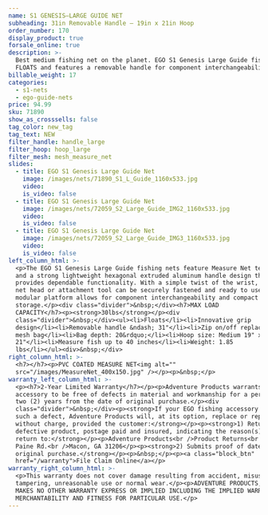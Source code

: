 ```yaml
---
name: S1 GENESIS—LARGE GUIDE NET
subheading: 31in Removable Handle — 19in x 21in Hoop
order_number: 170
display_product: true
forsale_online: true
description: >-
  Best medium fishing net on the planet. EGO S1 Genesis Large Guide fishing net
  FLOATS and features a removable handle for component interchangeability.
billable_weight: 17
categories:
  - s1-nets
  - ego-guide-nets
price: 94.99
sku: 71890
show_as_crosssells: false
tag_color: new_tag
tag_text: NEW
filter_handle: handle_large
filter_hoop: hoop_large
filter_mesh: mesh_measure_net
slides:
  - title: EGO S1 Genesis Large Guide Net
    image: /images/nets/71890_S1_L_Guide_1160x533.jpg
    video:
    is_video: false
  - title: EGO S1 Genesis Large Guide Net
    image: /images/nets/72059_S2_Large_Guide_IMG2_1160x533.jpg
    video:
    is_video: false
  - title: EGO S1 Genesis Large Guide Net
    image: /images/nets/72059_S2_Large_Guide_IMG3_1160x533.jpg
    video:
    is_video: false
left_column_html: >-
  <p>The EGO S1 Genesis Large Guide fishing nets feature Measure Net technology
  and a strong lightweight hexagonal extruded aluminum handle design that
  provides dependable functionality. With a simple twist of the wrist, any EGO
  net head or attachment tool can be securely fastened and ready to use. The
  modular platform allows for component interchangeability and compact
  storage.</p><div class="divider">&nbsp;</div><h7>MAX LOAD
  CAPACITY</h7><p><strong>30lbs</strong></p><div
  class="divider">&nbsp;</div><ul><li>Floats</li><li>Innovative grip
  design</li><li>Removable handle &ndash; 31"</li><li>Zip on/off replaceable
  mesh bag</li><li>Bag depth: 20&rdquo;</li><li>Hoop size: Medium 19" x
  21"</li><li>Measure fish up to 40 inches</li><li>Weight: 1.85
  lbs</li></ul><div>&nbsp;</div>
right_column_html: >-
  <h7></h7><p>PVC COATED MEASURE NET<img alt=""
  src="/images/MeasureNet_400x150.jpg" /></p><p>&nbsp;</p>
warranty_left_column_html: >-
  <p><h7>2-Year Limited Warranty</h7></p><p>Adventure Products warrants your EGO
  accessory to be free of defects in material and workmanship for a period of
  two (2) years from the date of original purchase.</p><div
  class="divider">&nbsp;</div><p><strong>If your EGO fishing accessory exhibits
  such a defect, Adventure Products will, at its option, replace or repair it
  without charge, provided the customer:</strong></p><p><strong>1) Returns the
  defective product, postage paid and insured, indicating the reason(s) for the
  return to:</strong></p><p>Adventure Products<br />Product Returns<br />889 Guy
  Paine Rd.<br />Macon, GA 31206</p><p><strong>2) Submits proof of date of
  original purchase.</strong></p><p>&nbsp;</p><p><a class="block_btn"
  href="/warranty">File Claim Online</a></p>
warranty_right_column_html: >-
  <p>This warranty does not cover damage resulting from accident, misuse, abuse,
  tampering, unreasonable use or normal wear.</p><p>ADVENTURE PRODUCTS, INC.
  MAKES NO OTHER WARRANTY EXPRESS OR IMPLIED INCLUDING THE IMPLIED WARRANTIES OF
  MERCHANTABILITY AND FITNESS FOR PARTICULAR USE.</p>
---
```

